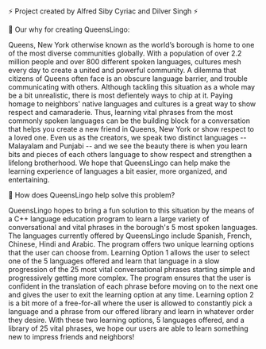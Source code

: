 ⚡ Project created by Alfred Siby Cyriac and Dilver Singh ⚡

🤔 Our why for creating QueensLingo:  

Queens, New York otherwise known as the world’s borough is home to one of the most diverse communities globally. With a population of over 2.2 million people and over 800 different spoken languages, cultures mesh every day to create a united and powerful community. A dilemma that citizens of Queens often face is an obscure language barrier, and trouble communicating with others. Although tackling this situation as a whole may be a bit unrealistic, there is most defientely ways to chip at it. Paying homage to neighbors' native languages and cultures is a great way to show respect and camaraderie. Thus, learning vital phrases from the most commonly spoken languages can be the building block for a conversation that helps you create a new friend in Queens, New York or show respect to a loved one. Even us as the creators, we speak two distinct languages -- Malayalam and Punjabi -- and we see the beauty there is when you learn bits and pieces of each others language to show respect and strengthen a lifelong brotherhood. We hope that QueensLingo can help make the learning experience of languages a bit easier, more organized, and entertaining. 

🤔 How does QueensLingo help solve this problem? 

QueensLingo hopes to bring a fun solution to this situation by the means of a C++ language education program to learn a large variety of conversational and vital phrases in the borough's 5 most spoken languages. The languages currently offered by QueensLingo include Spanish, French, Chinese, Hindi and Arabic. The program offers two unique learning options that the user can choose from. Learning Option 1 allows the user to select one of the 5 languages offered and learn that language in a slow progression of the 25 most vital conversational phrases starting simple and progressively getting more complex. The program ensures that the user is confident in the translation of each phrase before moving on to the next one and gives the user to exit the learning option at any time. Learning option 2 is a bit more of a free-for-all where the user is allowed to constantly pick a language and a phrase from our offered library and learn in whatever order they desire. With these two learning options, 5 languages offered, and a library of 25 vital phrases, we hope our users are able to learn something new to impress friends and neighbors!
